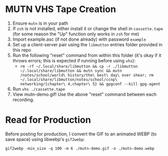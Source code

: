 # MUTN VHS Tape Creation
1. Ensure `mutn` is in your path
2. If `zsh` is not installed, either install it or change the shell in `cassette.tape` (for some reason the "Up" function only works in `zsh` for me)
3. Import example.asc (if not done already) with password `example`
4. Set up a client-server pair using the `libmutton` entries folder provided in this repo
5. Run the following "reset" command from within this folder (it's okay if it throws errors; this is expected if running before using `vhs`):
    - `rm -rf ~/.local/share/libmutton && cp -r ./libmutton ~/.local/share/libmutton && mutn sync && mutn /notes/school/world\ history/the\ best\ day\ ever shear; rm ~/.local/share/libmutton/notes/school/ccnp\ networking/{chapter\ 4,chapter\ 5} && gpgconf --kill gpg-agent`
6. Run `vhs ./cassette.tape`
7. View mutn-demo.gif! Use the above "reset" command between each recording.

# Read for Production
Before posting for production, I convert the GIF to an animated WEBP (to save space) using libwebp's `gif2webp`:

`gif2webp -min_size -q 100 -m 6 ./mutn-demo.gif -o ./mutn-demo.webp`
